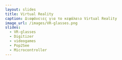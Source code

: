 ```yaml
---
layout: slides
title: Virtual Reality
caption: Διαφάνειες για το κεφάλαιο Virtual Reality
image_url: /images/VR-glasses.png
slides:
  - VR-glasses
  - Digitizer
  - videogames
  - Pop2See
  - Microcontroller
---
```

